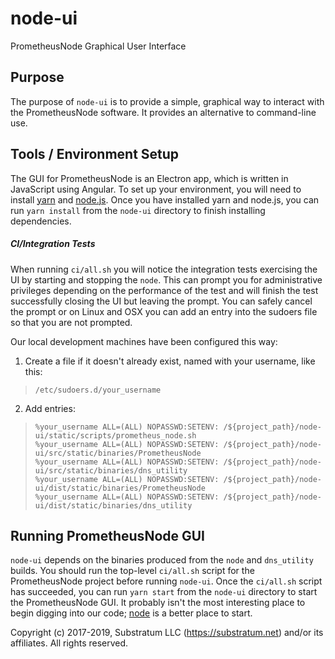 # node-ui
PrometheusNode Graphical User Interface

## Purpose
The purpose of `node-ui` is to provide a simple, graphical way to interact with the PrometheusNode software.
It provides an alternative to command-line use.

## Tools / Environment Setup
The GUI for PrometheusNode is an Electron app, which is written in JavaScript using Angular.
To set up your environment, you will need to install [yarn](https://yarnpkg.com/en/docs/install)
and [node.js](https://nodejs.org/en/).
Once you have installed yarn and node.js, you can run `yarn install` from the `node-ui` directory
to finish installing dependencies. 

##### CI/Integration Tests
When running `ci/all.sh` you will notice the integration tests exercising the UI by starting and
stopping the `node`. This can prompt you for administrative privileges depending on the performance of the test
and will finish the test successfully closing the UI but leaving the prompt. You can safely cancel the prompt or
on Linux and OSX you can add an entry into the sudoers file so that you are not prompted.

Our local development machines have been configured this way:

1. Create a file if it doesn't already exist, named with your username, like this:
>`/etc/sudoers.d/your_username`

2. Add entries:
> `%your_username ALL=(ALL) NOPASSWD:SETENV: /${project_path}/node-ui/static/scripts/prometheus_node.sh`<br/>
> `%your_username ALL=(ALL) NOPASSWD:SETENV: /${project_path}/node-ui/src/static/binaries/PrometheusNode`<br/>
> `%your_username ALL=(ALL) NOPASSWD:SETENV: /${project_path}/node-ui/src/static/binaries/dns_utility`<br/>
> `%your_username ALL=(ALL) NOPASSWD:SETENV: /${project_path}/node-ui/dist/static/binaries/PrometheusNode`<br/>
> `%your_username ALL=(ALL) NOPASSWD:SETENV: /${project_path}/node-ui/dist/static/binaries/dns_utility`<br/>

## Running PrometheusNode GUI
`node-ui` depends on the binaries produced from the `node` and `dns_utility` builds.
You should run the top-level `ci/all.sh` script for the PrometheusNode project before running `node-ui`.
Once the `ci/all.sh` script has succeeded, you can run ` yarn start ` from the `node-ui` directory 
to start the PrometheusNode GUI.
It probably isn't the most interesting place to begin digging into our code;
[node](https://github.com/The-Dreadnought/Prometheus-Network/tree/master/node)
is a better place to start.


Copyright (c) 2017-2019, Substratum LLC (https://substratum.net) and/or its affiliates. All rights reserved.
